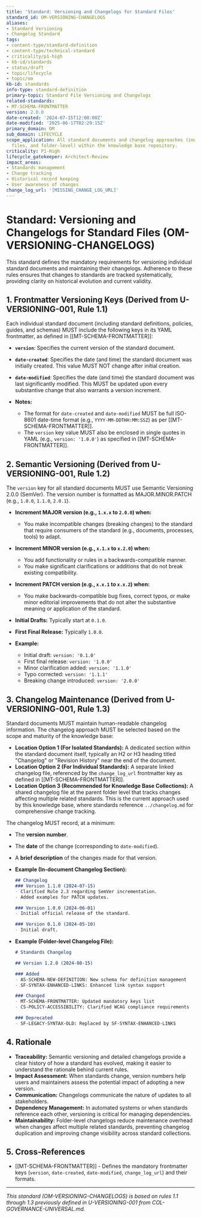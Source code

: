 ```yaml
---
title: 'Standard: Versioning and Changelogs for Standard Files'
standard_id: OM-VERSIONING-CHANGELOGS
aliases:
- Standard Versioning
- Changelog Standard
tags:
- content-type/standard-definition
- content-type/technical-standard
- criticality/p1-high
- kb-id/standards
- status/draft
- topic/lifecycle
- topic/om
kb-id: standards
info-type: standard-definition
primary-topic: Standard File Versioning and Changelogs
related-standards:
- MT-SCHEMA-FRONTMATTER
version: 2.0.0
date-created: '2024-07-15T12:00:00Z'
date-modified: '2025-06-17T02:29:15Z'
primary_domain: OM
sub_domain: LIFECYCLE
scope_application: All standard documents and changelog approaches (individual, separate
  files, and folder-level) within the knowledge base repository.
criticality: P1-High
lifecycle_gatekeeper: Architect-Review
impact_areas:
- Standards management
- Change tracking
- Historical record keeping
- User awareness of changes
change_log_url: '[MISSING_CHANGE_LOG_URL]'
---
```

# Standard: Versioning and Changelogs for Standard Files (OM-VERSIONING-CHANGELOGS)

This standard defines the mandatory requirements for versioning individual standard documents and maintaining their changelogs. Adherence to these rules ensures that changes to standards are tracked systematically, providing clarity on historical evolution and current validity.

## 1. Frontmatter Versioning Keys (Derived from U-VERSIONING-001, Rule 1.1)

Each individual standard document (including standard definitions, policies, guides, and schemas) MUST include the following keys in its YAML frontmatter, as defined in [[MT-SCHEMA-FRONTMATTER]]:

*   **`version`**: Specifies the current version of the standard document.
*   **`date-created`**: Specifies the date (and time) the standard document was initially created. This value MUST NOT change after initial creation.
*   **`date-modified`**: Specifies the date (and time) the standard document was last significantly modified. This MUST be updated upon every substantive change that also warrants a version increment.

*   **Notes:**
    *   The format for `date-created` and `date-modified` MUST be full ISO-8601 date-time format (e.g., `YYYY-MM-DDTHH:MM:SSZ`) as per [[MT-SCHEMA-FRONTMATTER]].
    *   The `version` key value MUST also be enclosed in single quotes in YAML (e.g., `version: '1.0.0'`) as specified in [[MT-SCHEMA-FRONTMATTER]].

## 2. Semantic Versioning (Derived from U-VERSIONING-001, Rule 1.2)

The `version` key for all standard documents MUST use Semantic Versioning 2.0.0 (SemVer). The version number is formatted as MAJOR.MINOR.PATCH (e.g., `1.0.0`, `1.1.0`, `2.0.1`).

*   **Increment MAJOR version (e.g., `1.x.x` to `2.0.0`) when:**
    *   You make incompatible changes (breaking changes) to the standard that require consumers of the standard (e.g., documents, processes, tools) to adapt.
*   **Increment MINOR version (e.g., `x.1.x` to `x.2.0`) when:**
    *   You add functionality or rules in a backwards-compatible manner.
    *   You make significant clarifications or additions that do not break existing compatibility.
*   **Increment PATCH version (e.g., `x.x.1` to `x.x.2`) when:**
    *   You make backwards-compatible bug fixes, correct typos, or make minor editorial improvements that do not alter the substantive meaning or application of the standard.

*   **Initial Drafts:** Typically start at `0.1.0`.
*   **First Final Release:** Typically `1.0.0`.

*   **Example:**
    *   Initial draft: `version: '0.1.0'`
    *   First final release: `version: '1.0.0'`
    *   Minor clarification added: `version: '1.1.0'`
    *   Typo corrected: `version: '1.1.1'`
    *   Breaking change introduced: `version: '2.0.0'`

## 3. Changelog Maintenance (Derived from U-VERSIONING-001, Rule 1.3)

Standard documents MUST maintain human-readable changelog information. The changelog approach MUST be selected based on the scope and maturity of the knowledge base:

*   **Location Option 1 (For Isolated Standards):** A dedicated section within the standard document itself, typically an H2 or H3 heading titled "Changelog" or "Revision History" near the end of the document.
*   **Location Option 2 (For Individual Standards):** A separate linked changelog file, referenced by the `change_log_url` frontmatter key as defined in [[MT-SCHEMA-FRONTMATTER]].
*   **Location Option 3 (Recommended for Knowledge Base Collections):** A shared changelog file at the parent folder level that tracks changes affecting multiple related standards. This is the current approach used by this knowledge base, where standards reference `../changelog.md` for comprehensive change tracking.

The changelog MUST record, at a minimum:
*   The **version number**.
*   The **date** of the change (corresponding to `date-modified`).
*   A **brief description** of the changes made for that version.

*   **Example (In-document Changelog Section):**
    ```markdown
    ## Changelog
    ### Version 1.1.0 (2024-07-15)
    - Clarified Rule 2.3 regarding SemVer incrementation.
    - Added examples for PATCH updates.

    ### Version 1.0.0 (2024-06-01)
    - Initial official release of the standard.

    ### Version 0.1.0 (2024-05-10)
    - Initial draft.
    ```

*   **Example (Folder-level Changelog File):**
    ```markdown
    # Standards Changelog
    
    ## Version 1.2.0 (2024-08-15)
    
    ### Added
    - AS-SCHEMA-NEW-DEFINITION: New schema for definition management
    - SF-SYNTAX-ENHANCED-LINKS: Enhanced link syntax support
    
    ### Changed
    - MT-SCHEMA-FRONTMATTER: Updated mandatory keys list
    - CS-POLICY-ACCESSIBILITY: Clarified WCAG compliance requirements
    
    ### Deprecated
    - SF-LEGACY-SYNTAX-OLD: Replaced by SF-SYNTAX-ENHANCED-LINKS
    ```

## 4. Rationale

*   **Traceability:** Semantic versioning and detailed changelogs provide a clear history of how a standard has evolved, making it easier to understand the rationale behind current rules.
*   **Impact Assessment:** When standards change, version numbers help users and maintainers assess the potential impact of adopting a new version.
*   **Communication:** Changelogs communicate the nature of updates to all stakeholders.
*   **Dependency Management:** In automated systems or when standards reference each other, versioning is critical for managing dependencies.
*   **Maintainability:** Folder-level changelogs reduce maintenance overhead when changes affect multiple related standards, preventing changelog duplication and improving change visibility across standard collections.

## 5. Cross-References
- [[MT-SCHEMA-FRONTMATTER]] - Defines the mandatory frontmatter keys (`version`, `date-created`, `date-modified`, `change_log_url`) and their formats.

---
*This standard (OM-VERSIONING-CHANGELOGS) is based on rules 1.1 through 1.3 previously defined in U-VERSIONING-001 from COL-GOVERNANCE-UNIVERSAL.md.*
